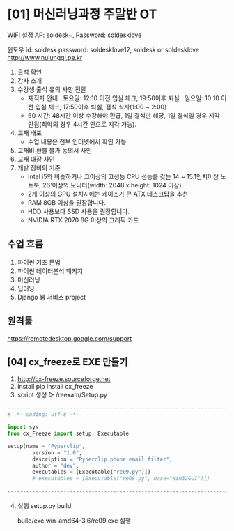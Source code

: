 # [01] 머신러닝과정 주말반 OT

WIFI 설정
AP: soldesk~, Password: soldesklove

윈도우 id: soldesk
password: soldesklove12, soldesk or soldesklove
<http://www.nulunggi.pe.kr>

1. 출석 확인
2. 강사 소개
3. 수강생 출석 유의 사항 전달
   - 재직자 안내
     . 토요일: 12:10 이전 입실 체크, 19:50이후 퇴실
     . 일요일: 10:10 이전 입실 체크, 17:50이후 퇴실, 점식 식사(1:00 ~ 2:00)  
   - 60 시간: 48시간 이상 수강해야 환급, 1일 결석만 해당, 1일 결석일 경우 지각 안됨(최악의 경우 4시간 안으로 지각 가능).
4. 교재 배포
   - 수업 내용은 전부 인터넷에서 확인 가능
5. 교재비 환불 불가 동의서 사인
6. 교재 대장 사인
7. 개발 장비의 기준
   - Intel i5와 비슷하거나 그이상의 고성능 CPU 성능를 갖는 14 ~ 15.1인치이상 노트북,
     26'이상의 모니터(width: 2048 x height: 1024 이상)
   - 2개 이상의 GPU 설치시에는 케이스가 큰 ATX 데스크탑을 추천
   - RAM 8GB 이상을 권장합니다.
   - HDD 사용보다 SSD 사용을 권장합니다. 
   - NVIDIA RTX 2070 8G 이상의 그래픽 카드

## 수업 흐름

1. 파이썬 기초 문법
2. 파이썬 데이터분석 패키지
3. 머신러닝
4. 딥러닝
5. Django 웹 서비스 project

## 원격툴

<https://remotedesktop.google.com/support>

## [04] cx_freeze로 EXE 만들기

1. http://cx-freeze.sourceforge.net
2. install
   pip install cx_freeze
3. script 생성
▷ /reexam/Setup.py

```python
-------------------------------------------------------------------------------------
# -*- coding: utf-8 -*-

import sys
from cx_Freeze import setup, Executable

setup(name = "Pyperclip",
        version = "1.0",
        description = "Pyperclip phone email filter",
        author = "dev",
        executables = [Executable("re09.py")])        
        # executables = [Executable("re09.py", base="Win32GUI")])
        
-------------------------------------------------------------------------------------
```

4. 실행
   setup.py build

   build/exe.win-amd64-3.6/re09.exe 실행
